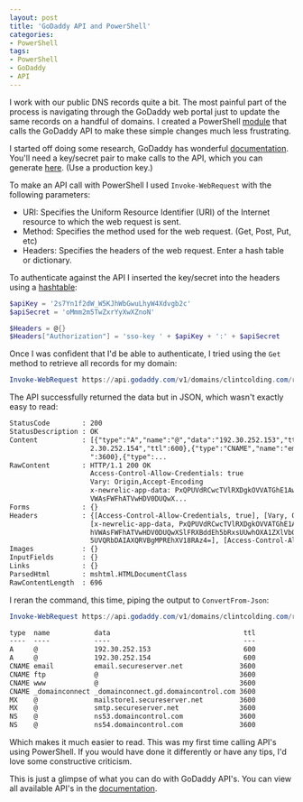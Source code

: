 ```yaml
---
layout: post
title: 'GoDaddy API and PowerShell'
categories:
- PowerShell
tags:
- PowerShell
- GoDaddy
- API
---
```


I work with our public DNS records quite a bit. The most painful part of the process is navigating through the GoDaddy web portal just to update the same records on a handful of domains. I created a PowerShell [module](https://github.com/clintcolding/GoDaddy) that calls the GoDaddy API to make these simple changes much less frustrating.

I started off doing some research, GoDaddy has wonderful [documentation](https://developer.godaddy.com/). You'll need a key/secret pair to make calls to the API, which you can generate [here](https://developer.godaddy.com/keys/). (Use a production key.)

To make an API call with PowerShell I used `Invoke-WebRequest` with the following parameters:

- URI: Specifies the Uniform Resource Identifier (URI) of the Internet resource to which the web request is sent.
- Method: Specifies the method used for the web request. (Get, Post, Put, etc)
- Headers: Specifies the headers of the web request. Enter a hash table or dictionary.

To authenticate against the API I inserted the key/secret into the headers using a [hashtable](https://technet.microsoft.com/en-us/library/ee692803.aspx):

~~~ powershell
$apiKey = '2s7Yn1f2dW_W5KJhWbGwuLhyW4Xdvgb2c'
$apiSecret = 'oMmm2m5TwZxrYyXwXZnoN'

$Headers = @{}
$Headers["Authorization"] = 'sso-key ' + $apiKey + ':' + $apiSecret
~~~

Once I was confident that I'd be able to authenticate, I tried using the `Get` method to retrieve all records for my domain:

~~~ powershell
Invoke-WebRequest https://api.godaddy.com/v1/domains/clintcolding.com/records/ -Method Get -Headers $Headers
~~~

The API successfully returned the data but in JSON, which wasn't exactly easy to read:

~~~ txt
StatusCode        : 200
StatusDescription : OK
Content           : [{"type":"A","name":"@","data":"192.30.252.153","ttl":600},{"type":"A","name":"@","data":"19
                    2.30.252.154","ttl":600},{"type":"CNAME","name":"email","data":"email.secureserver.net","ttl
                    ":3600},{"type":...
RawContent        : HTTP/1.1 200 OK
                    Access-Control-Allow-Credentials: true
                    Vary: Origin,Accept-Encoding
                    x-newrelic-app-data: PxQPUVdRCwcTVlRXDgkOVVATGhE1AwE2QgNWEVlbQFtcCxYkSRFBBxdFXRJJJH1nH0sXUxh
                    VWAsFWFhATVwHDV0DUQwX...
Forms             : {}
Headers           : {[Access-Control-Allow-Credentials, true], [Vary, Origin,Accept-Encoding],
                    [x-newrelic-app-data, PxQPUVdRCwcTVlRXDgkOVVATGhE1AwE2QgNWEVlbQFtcCxYkSRFBBxdFXRJJJH1nH0sXUx
                    hVWAsFWFhATVwHDV0DUQwXSlFRXBddEh5bRxsUUwhOXA1ZXlVbQ04HHQdIVQAGC1ReW1cFWwFbAQENCwpJG1cIVxFORg
                    5UVQRbDAIAXQRVBgMPREhXV18RAz4=], [Access-Control-Allow-Origin, *]...}
Images            : {}
InputFields       : {}
Links             : {}
ParsedHtml        : mshtml.HTMLDocumentClass
RawContentLength  : 696
~~~

I reran the command, this time, piping the output to `ConvertFrom-Json`:

~~~ powershell
Invoke-WebRequest https://api.godaddy.com/v1/domains/clintcolding.com/records/ -Method Get -Headers $Headers | ConvertFrom-Json
~~~

~~~ txt
type  name           data                                 ttl
----  ----           ----                                 ---
A     @              192.30.252.153                       600
A     @              192.30.252.154                       600
CNAME email          email.secureserver.net              3600
CNAME ftp            @                                   3600
CNAME www            @                                   3600
CNAME _domainconnect _domainconnect.gd.domaincontrol.com 3600
MX    @              mailstore1.secureserver.net         3600
MX    @              smtp.secureserver.net               3600
NS    @              ns53.domaincontrol.com              3600
NS    @              ns54.domaincontrol.com              3600
~~~

Which makes it much easier to read. This was my first time calling API's using PowerShell. If you would have done it differently or have any tips, I'd love some constructive criticism.

This is just a glimpse of what you can do with GoDaddy API's. You can view all available API's in the [documentation](https://developer.godaddy.com/doc).

